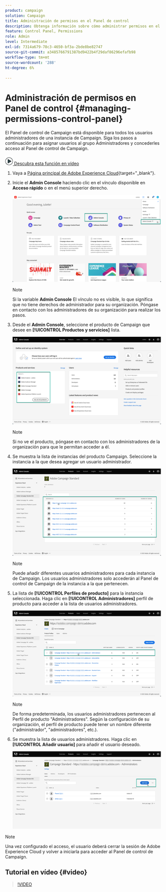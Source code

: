 ```yaml
---
product: campaign
solution: Campaign
title: Administración de permisos en el Panel de control
description: Obtenga información sobre cómo administrar permisos en el Panel de control de Campaign
feature: Control Panel, Permissions
role: Admin
level: Intermediate
exl-id: 7314a679-78c3-4650-bf3a-2bde8be82747
source-git-commit: a3485766791387bd9422b4f29daf86296efafb98
workflow-type: tm+mt
source-wordcount: '288'
ht-degree: 6%

---
```


# Administración de permisos en Panel de control {#managing-permissions-control-panel}

El Panel de control de Campaign está disponible para todos los usuarios administradores de una instancia de Campaign. Siga los pasos a continuación para asignar usuarios al grupo Administradores y concederles acceso al Panel de control de Campaign.

![](assets/do-not-localize/how-to-video.png)[ Descubra esta función en vídeo](../../discover/using/managing-permissions.md#video)

1. Vaya a [Página principal de Adobe Experience Cloud](https://experiencecloud.adobe.com/){target="_blank"}.

1. Inicie el **Admin Console** haciendo clic en el vínculo disponible en **Acceso rápido** o en el menú superior derecho.

   ![](assets/do-not-localize/control_panel_admin-console.png)

   >[!NOTE]
   >
   >Si la variable **Admin Console** El vínculo no es visible, lo que significa que no tiene derechos de administrador para su organización. Póngase en contacto con los administradores de su organización para realizar los pasos.

1. Desde el **Admin Console**, seleccione el producto de Campaign que desee en **[!UICONTROL Productos y servicios]** lista.

   ![](assets/do-not-localize/control_panel_product-list.png)

   >[!NOTE]
   >
   >Si no ve el producto, póngase en contacto con los administradores de la organización para que le permitan acceder a él.

1. Se muestra la lista de instancias del producto Campaign. Seleccione la instancia a la que desea agregar un usuario administrador.

   ![](assets/do-not-localize/control_panel_add_user_4.png)

   >[!NOTE]
   >
   >Puede añadir diferentes usuarios administradores para cada instancia de Campaign. Los usuarios administradores solo accederán al Panel de control de Campaign de la instancia a la que pertenecen.

1. La lista de **[!UICONTROL Perfiles de producto]** para la instancia seleccionada. Haga clic en **[!UICONTROL Administradores]** perfil de producto para acceder a la lista de usuarios administradores.

   ![](assets/do-not-localize/control_panel_add_user_5.png)

   >[!NOTE]
   >
   >De forma predeterminada, los usuarios administradores pertenecen al Perfil de producto &quot;Administradores&quot;. Según la configuración de su organización, el perfil de producto puede tener un nombre diferente (&quot;administrador&quot;, &quot;administradores&quot;, etc.).

1. Se muestra la lista de usuarios administradores. Haga clic en **[!UICONTROL Añadir usuario]** para añadir el usuario deseado.

   ![](assets/do-not-localize/control_panel_add_user_6.png)

>[!NOTE]
>
>Una vez configurado el acceso, el usuario deberá cerrar la sesión de Adobe Experience Cloud y volver a iniciarla para acceder al Panel de control de Campaign.

## Tutorial en vídeo {#video}

>[!VIDEO](https://video.tv.adobe.com/v/27147?quality=12)
